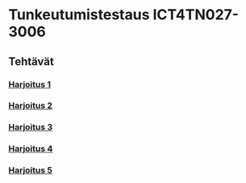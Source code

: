 # Tunkeutumistestaus ICT4TN027-3006

## Tehtävät

### [Harjoitus 1](./Harjoitus1/Text.md)

### [Harjoitus 2](./Harjoitus2/Text.md)

### [Harjoitus 3](./Harjoitus3/Text.md)

### [Harjoitus 4](./Harjoitus4/Text.md)

### [Harjoitus 5](./Harjoitus5/Text.md)
